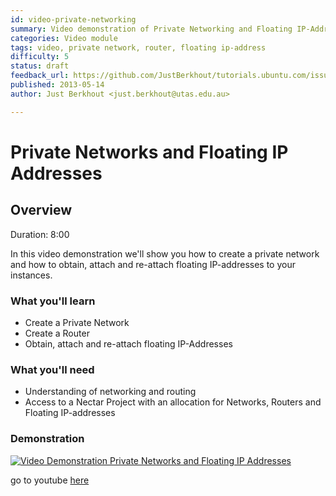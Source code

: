 ```yaml
---
id: video-private-networking
summary: Video demonstration of Private Networking and Floating IP-Addresses
categories: Video module
tags: video, private network, router, floating ip-address
difficulty: 5
status: draft
feedback_url: https://github.com/JustBerkhout/tutorials.ubuntu.com/issues
published: 2013-05-14
author: Just Berkhout <just.berkhout@utas.edu.au>

---
```


# Private Networks and Floating IP Addresses

## Overview
Duration: 8:00

In this video demonstration we'll show you how to create a private network and how to obtain, attach and re-attach floating IP-addresses to your instances.

### What you'll learn

- Create a Private Network
- Create a Router
- Obtain, attach and re-attach floating IP-Addresses

### What you'll need

- Understanding of networking and routing
- Access to a Nectar Project with an allocation for Networks, Routers and Floating IP-addresses

### Demonstration

[![Video Demonstration Private Networks and Floating IP Addresses](http://img.youtube.com/vi/mQP07VmKmwg/0.jpg)](http://www.youtube.com/watch?v=mQP07VmKmwg)

go to youtube [here](http://www.youtube.com/watch?v=mQP07VmKmwg)